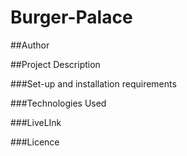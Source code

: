 # Burger-Palace


##Author

##Project Description

###Set-up and installation requirements

###Technologies Used

###LiveLInk

###Licence

